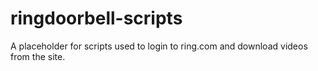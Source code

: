 # ringdoorbell-scripts
A placeholder for scripts used to login to ring.com and download videos from the site.
